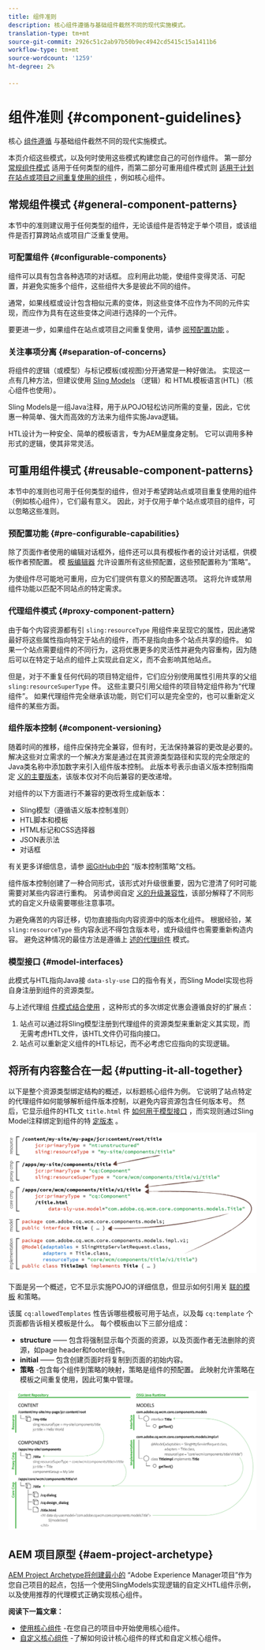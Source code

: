```yaml
---
title: 组件准则
description: 核心组件遵循与基础组件截然不同的现代实施模式。
translation-type: tm+mt
source-git-commit: 2926c51c2ab97b50b9ec4942cd5415c15a1411b6
workflow-type: tm+mt
source-wordcount: '1259'
ht-degree: 2%

---
```



# 组件准则 {#component-guidelines}

核心 [组件遵循](overview.md) 与基础组件截然不同的现代实施模式。

本页介绍这些模式，以及何时使用这些模式构建您自己的可创作组件。 第一部分 [常规组件模式](#general-component-patterns) 适用于任何类型的组件，而第二部分可重用组件模式则 [适用于计划在站点或项目之间重复使用的组件](#reusable-component-patterns) ，例如核心组件。

## 常规组件模式 {#general-component-patterns}

本节中的准则建议用于任何类型的组件，无论该组件是否特定于单个项目，或该组件是否打算跨站点或项目广泛重复使用。

### 可配置组件 {#configurable-components}

组件可以具有包含各种选项的对话框。 应利用此功能，使组件变得灵活、可配置，并避免实施多个组件，这些组件大多是彼此不同的组件。

通常，如果线框或设计包含相似元素的变体，则这些变体不应作为不同的元件实现，而应作为具有在这些变体之间进行选择的一个元件。

要更进一步，如果组件在站点或项目之间重复使用，请参 [阅预配置功能](#pre-configurable-capabilities) 。

### 关注事项分离 {#separation-of-concerns}

将组件的逻辑（或模型）与标记模板(或视图)分开通常是一种好做法。 实现这一点有几种方法，但建议使用 [Sling Models](https://sling.apache.org/documentation/bundles/models.html) （逻辑）和 [](https://docs.adobe.com/content/help/zh-Hans/experience-manager-htl/using/overview.html) HTML模板语言(HTL)（核心组件也使用）。

Sling Models是一组Java注释，用于从POJO轻松访问所需的变量，因此，它优惠一种简单、强大而高效的方法来为组件实施Java逻辑。

HTL设计为一种安全、简单的模板语言，专为AEM量度身定制。 它可以调用多种形式的逻辑，使其非常灵活。

## 可重用组件模式 {#reusable-component-patterns}

本节中的准则也可用于任何类型的组件，但对于希望跨站点或项目重复使用的组件（例如核心组件），它们最有意义。 因此，对于仅用于单个站点或项目的组件，可以忽略这些准则。

### 预配置功能 {#pre-configurable-capabilities}

除了页面作者使用的编辑对话框外，组件还可以具有模板作者的设计对话框，供模板作者预配置。 模 [板编辑器](https://docs.adobe.com/content/help/en/experience-manager-cloud-service/sites/authoring/features/templates.html) 允许设置所有这些预配置，这些预配置称为“策略”。

为使组件尽可能地可重用，应为它们提供有意义的预配置选项。 这将允许或禁用组件功能以匹配不同站点的特定需求。

### 代理组件模式 {#proxy-component-pattern}

由于每个内容资源都有引 `sling:resourceType` 用组件来呈现它的属性，因此通常最好将这些属性指向特定于站点的组件，而不是指向由多个站点共享的组件。 如果一个站点需要组件的不同行为，这将优惠更多的灵活性并避免内容重构，因为随后可以在特定于站点的组件上实现此自定义，而不会影响其他站点。

但是，对于不重复任何代码的项目特定组件，它们应分别使用属性引用共享的父组 `sling:resourceSuperType` 件。 这些主要只引用父组件的项目特定组件称为“代理组件”。 如果代理组件完全继承该功能，则它们可以是完全空的，也可以重新定义组件的某些方面。

### 组件版本控制 {#component-versioning}

随着时间的推移，组件应保持完全兼容，但有时，无法保持兼容的更改是必要的。 解决这些对立需求的一个解决方案是通过在其资源类型路径和实现的完全限定的Java类名称中添加数字来引入组件版本控制。 此版本号表示由语义版本控制指南定 [义的主要版本](https://semver.org/)，该版本仅对不向后兼容的更改递增。

对组件的以下方面进行不兼容的更改将生成新版本：

* Sling模型（遵循语义版本控制准则）
* HTL脚本和模板
* HTML标记和CSS选择器
* JSON表示法
* 对话框

有关更多详细信息，请参 [阅GitHub中的](https://github.com/adobe/aem-core-wcm-components/wiki/Versioning-Policies) “版本控制策略”文档。

组件版本控制创建了一种合同形式，该形式对升级很重要，因为它澄清了何时可能需要对某些内容进行重构。 另请参阅自定 [义的升级兼容性](customizing.md#upgrade-compatibility-of-customizations)，该部分解释了不同形式的自定义升级需要哪些注意事项。

为避免痛苦的内容迁移，切勿直接指向内容资源中的版本化组件。 根据经验，某 `sling:resourceType` 些内容永远不得包含版本号，或升级组件也需要重新构造内容。 避免这种情况的最佳方法是遵循上 [述的代理组件](#proxy-component-pattern) 模式。

### 模型接口 {#model-interfaces}

此模式与HTL指向Java接 `data-sly-use` 口的指令有关，而Sling Model实现也将自身注册到组件的资源类型。

与上述代理组 [件模式结合使用](#proxy-component-pattern) ，这种形式的多次绑定优惠会遵循良好的扩展点：

1. 站点可以通过将Sling模型注册到代理组件的资源类型来重新定义其实现，而无需考虑HTL文件，该HTL文件仍可指向接口。
1. 站点可以重新定义组件的HTL标记，而不必考虑它应指向的实现逻辑。

## 将所有内容整合在一起 {#putting-it-all-together}

以下是整个资源类型绑定结构的概述，以标题核心组件为例。 它说明了站点特定的代理组件如何能够解析组件版本控制，以避免内容资源包含任何版本号。 然后，它显示组件的HTL文 `title.html` 件 [如何用于模型接口](https://docs.adobe.com/content/help/zh-Hans/experience-manager-htl/using/overview.html) ，而实现则通过Sling Model注释绑定到组件的特 [定版本](https://sling.apache.org/documentation/bundles/models.html) 。

![资源绑定概述](/help/assets/chlimage_1-32.png)

下面是另一个概述，它不显示实施POJO的详细信息，但显示如何引用关 [联的模板](https://docs.adobe.com/content/help/en/experience-manager-cloud-service/implementing/components-templates/templates.html) 和策略。

该属 `cq:allowedTemplates` 性告诉哪些模板可用于站点，以及每 `cq:template` 个页面都告诉相关模板是什么。 每个模板由以下三部分组成：

* **structure** —— 包含将强制显示每个页面的资源，以及页面作者无法删除的资源，如page header和footer组件。
* **initial** —— 包含创建页面时将复制到页面的初始内容。
* **策略** -包含每个组件到策略的映射，策略是组件的预配置。 此映射允许策略在模板之间重复使用，因此可集中管理。

![模板和策略概述](/help/assets/screen_shot_2018-12-07at093102.png)

## AEM 项目原型 {#aem-project-archetype}

[AEM Project Archetype将创建最小的](/help/developing/archetype/overview.md) “Adobe Experience Manager项目”作为您自己项目的起点，包括一个使用SlingModels实现逻辑的自定义HTL组件示例，以及使用推荐的代理模式正确实现核心组件。

**阅读下一篇文章：**

* [使用核心组件](/help/get-started/using.md) -在您自己的项目中开始使用核心组件。
* [自定义核心组件](customizing.md) -了解如何设计核心组件的样式和自定义核心组件。
